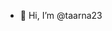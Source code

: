 - 👋 Hi, I’m @taarna23

<!---
taarna23/taarna23 is a ✨ special ✨ repository because its `README.md` (this file) appears on your GitHub profile.
You can click the Preview link to take a look at your changes.
--->
